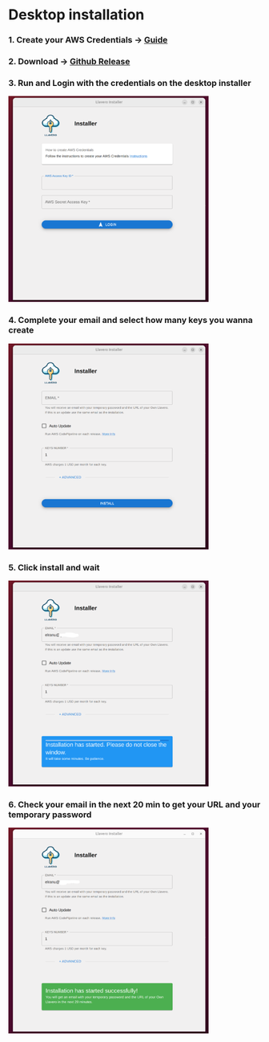 # Desktop installation

### 1. Create your AWS Credentials -> [Guide](./create-credentials.md)

### 2. Download -> [Github Release](https://github.com/elranu/llavero/releases/)

### 3. Run and Login with the credentials on the desktop installer

<img src="./asssets/desktop-1.png" width="400" />

### 4. Complete your email and select how many keys you wanna create

<img src="./asssets/desktop-2.png" width="400" />

### 5. Click install and wait

<img src="./asssets/desktop-3.png" width="400" />

### 6. Check your email in the next 20 min to get your URL and your temporary password

<img src="./asssets/desktop-4.png" width="400" />

